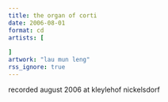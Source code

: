 ```yaml
---
title: the organ of corti
date: 2006-08-01
format: cd
artists: [
    
]
artwork: "lau mun leng"
rss_ignore: true
---
```

recorded august 2006 at kleylehof nickelsdorf 

